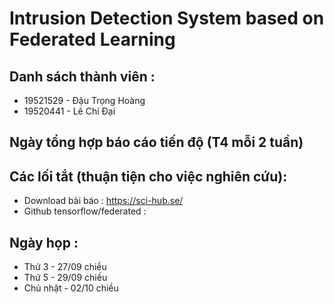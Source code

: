 # Intrusion Detection System based on Federated Learning
## Danh sách thành viên :
- 19521529 - Đậu Trọng Hoàng
- 19520441 - Lê Chí Đại

## Ngày tổng hợp báo cáo tiến độ (T4 mỗi 2 tuần)

## Các lối tắt (thuận tiện cho việc nghiên cứu):
- Download bài báo : https://sci-hub.se/
- Github tensorflow/federated : 

## Ngày họp :
- Thứ 3 - 27/09 chiều
- Thứ 5 - 29/09 chiều
- Chủ nhật - 02/10 chiều
